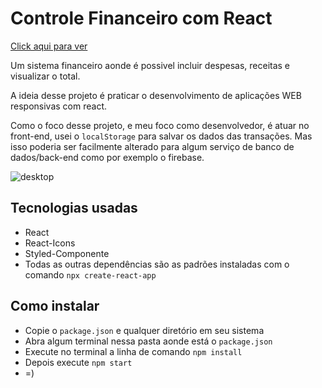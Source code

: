 # Controle Financeiro com React

[Click aqui para ver](https://inquisitive-bombolone-b4afba.netlify.app/)

Um sistema financeiro aonde é possivel incluir despesas,
receitas e visualizar o total.

A ideia desse projeto é praticar o desenvolvimento de
aplicações WEB responsivas com react.

Como o foco desse projeto, e meu foco como desenvolvedor, é atuar no front-end,
usei o `localStorage` para salvar os dados das transações. Mas isso
poderia ser facilmente alterado para algum serviço de banco de dados/back-end
como por exemplo o firebase.

![desktop](https://i.imgur.com/yrdSG8W.png)

## Tecnologias usadas

- React
- React-Icons
- Styled-Componente
- Todas as outras dependências são as padrões
instaladas com o comando `npx create-react-app`

## Como instalar

- Copie o `package.json` e qualquer diretório em seu sistema
- Abra algum terminal nessa pasta aonde está o `package.json`
- Execute no terminal a linha de comando `npm install`
- Depois execute `npm start`
- =)
